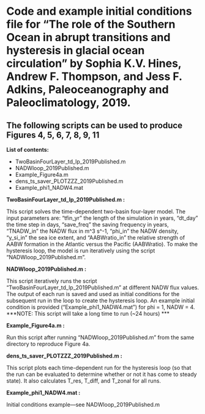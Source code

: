 # Code and example initial conditions file for “The role of the Southern Ocean in abrupt transitions and hysteresis in glacial ocean circulation” by Sophia K.V. Hines, Andrew F. Thompson, and Jess F. Adkins, Paleoceanography and Paleoclimatology, 2019.

## The following scripts can be used to produce Figures 4, 5, 6, 7, 8, 9, 11

**List of contents:**
 - TwoBasinFourLayer_td_lp_2019Published.m
 - NADWloop_2019Published.m
 - Example_Figure4a.m
 - dens_ts_saver_PLOTZZZ_2019Published.m
 - Example_phi1_NADW4.mat

**TwoBasinFourLayer_td_lp_2019Published.m :**
 
This script solves the time-dependent two-basin four-layer model. The input parameters are: “tfin_yr” the length of the simulation in years, “dt_day” the time step in days, “save_freq” the saving frequency in years, “TNADW_in” the NADW flux in m^3 s^-1, “phi_in” the NADW density, “y_si_in” the sea ice extent, and “AABWratio_in” the relative strength of AABW formation in the Atlantic versus the Pacific (AABWratio). To make the hysteresis loop, the model is run iteratively using the script “NADWloop_2019Published.m”.


**NADWloop_2019Published.m :**

This script iteratively runs the script “TwoBasinFourLayer_td_lp_2019Published.m” at different NADW flux values. The output of each run is saved and used as initial conditions for the subsequent run in the loop to create the hysteresis loop. An example initial condition is provided (“Example_phi1_NADW4.mat”) for phi = 1, NADW = 4. ***NOTE: This script will take a long time to run (~24 hours) ***


**Example_Figure4a.m :**

Run this script after running “NADWloop_2019Published.m” from the same directory to reproduce Figure 4a.


**dens_ts_saver_PLOTZZZ_2019Published.m :**

This script plots each time-dependent run for the hysteresis loop (so that the run can be evaluated to determine whether or not it has come to steady state). It also calculates T_res, T_diff, and T_zonal for all runs.


**Example_phi1_NADW4.mat :**

Initial conditions example—see NADWloop_2019Published.m
